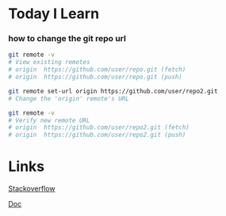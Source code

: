 # Today I Learn 
### how to change the git repo url

```bash
git remote -v
# View existing remotes
# origin  https://github.com/user/repo.git (fetch)
# origin  https://github.com/user/repo.git (push)

git remote set-url origin https://github.com/user/repo2.git
# Change the 'origin' remote's URL

git remote -v
# Verify new remote URL
# origin  https://github.com/user/repo2.git (fetch)
# origin  https://github.com/user/repo2.git (push)
```

# Links 

[Stackoverflow](https://stackoverflow.com/questions/2432764/how-to-change-the-uri-url-for-a-remote-git-repository)

[Doc](https://help.github.com/en/github/using-git/changing-a-remotes-url)